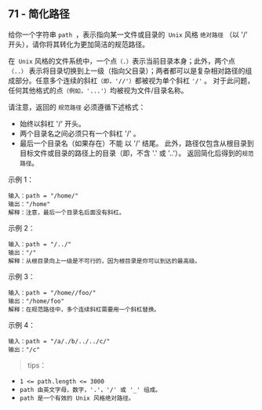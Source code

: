 ## 71 - 简化路径
给你一个字符串 `path `，表示指向某一文件或目录的` Unix` 风格 `绝对路径` （以 '/' 开头），请你将其转化为更加简洁的规范路径。

在` Unix` 风格的文件系统中，一个点`（.）`表示当前目录本身；此外，两个点 `（..）` 表示将目录切换到上一级（指向父目录）；两者都可以是复杂相对路径的组成部分。任意多个连续的斜杠`（即，'//'）`都被视为单个斜杠 `'/'` 。 对于此问题，任何其他格式的点`（例如，'...'）`均被视为文件/目录名称。

请注意，返回的 `规范路径` 必须遵循下述格式：
+ 始终以斜杠 '/' 开头。
+ 两个目录名之间必须只有一个斜杠 '/' 。
+ 最后一个目录名（如果存在）不能 以 '/' 结尾。
此外，路径仅包含从根目录到目标文件或目录的路径上的目录（即，不含 '.' 或 '..'）。
返回简化后得到的`规范路径`。

 

示例 1：
```
输入：path = "/home/"
输出："/home"
解释：注意，最后一个目录名后面没有斜杠。 
```
示例 2：
```
输入：path = "/../"
输出："/"
解释：从根目录向上一级是不可行的，因为根目录是你可以到达的最高级。
```
示例 3：
```
输入：path = "/home//foo/"
输出："/home/foo"
解释：在规范路径中，多个连续斜杠需要用一个斜杠替换。
```
示例 4：
```
输入：path = "/a/./b/../../c/"
输出："/c"
 ```

>tips：
+ `1 <= path.length <= 3000`
+ `path 由英文字母，数字，'.'，'/' 或 '_' 组成。`
+ `path 是一个有效的 Unix 风格绝对路径。`